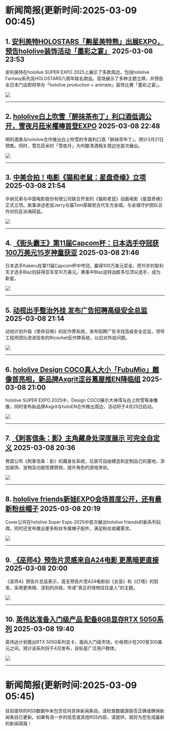# 新闻简报(更新时间:2025-03-09 00:45)

## 1. [安利美特HOLOSTARS「齁星美特熊」出展EXPO，预告hololive装饰活动「墨彩之宴」](https://www.4gamers.com.tw/news/detail/70586/hololive-animate-super-expo-2025-holostars-kumameito)   2025-03-08 23:53

安利美特在hololive SUPER EXPO 2025上展示了多款周边，包括hololive Fantasy系列及HOLOSTARS六周年联名商品。现场展示了多种主题立牌，并预告全日本门店即将举办「hololive production × animate」装饰比赛「墨彩之宴」。

![](https://thumbor.4gamers.com.tw/EtKPIDVXh_lbtWj0vv6eXk3FT-g=/filters:watermark(https://img.4gamers.com.tw/default-image/4gamers_watermark_20190925.png,-5,-3,0,17):format(jpeg):quality(90)/https%3A%2F%2Fimg.4gamers.com.tw%2Fpuku-clone-version%2F601d8bc8f68ce80af4233a69bda661afdf6fd410.jpg)

---

## 2. [hololive白上吹雪「醉抹茶布丁」利口酒低调公开，雪夜月菈米櫂棒首登EXPO](https://www.4gamers.com.tw/news/detail/70585/meirishurui-hololive-shirakami-fubuki-new-collab)   2025-03-08 22:48

明利酒类与hololive合作推出白上吹雪的专属利口酒「醉抹茶布丁」，预计3月21日预售。同时，雪花菈米的「雪夜月」大吟酿清酒相关周边也首次展出。

![](https://img.4gamers.com.tw/puku-clone-version/bfbdc9e497496e63f73199cefc173d0452fc667c.jpg)

---

## 3. [中美合拍！电影《猫和老鼠：星盘奇缘》立项](https://www.3dmgame.com/news/202503/3916034.html)   2025-03-08 21:54

华纳兄弟与中国电影股份有限公司联合开发的《猫和老鼠》动画电影《星盘奇缘》正式立项。故事讲述老鼠Jerry与猫Tom穿越至古代东方金城，与金城守护团队合作对抗反派海硕鼠。

![](https://img.3dmgame.com/uploads/images/news/20250308/1741442022_774801.jpg)

---

## 4. [《街头霸王》第11届Capcom杯：日本选手夺冠获100万美元15岁神童获亚](https://www.3dmgame.com/news/202503/3916033.html)   2025-03-08 21:46

日本选手Kakeru在第11届Capcom杯中夺冠，赢得100万美元奖金，而15岁的智利天才选手Blaz则获得亚军奖10万美元。赛事中Blaz逆转战胜多位顶尖选手，成为新星。

![](https://img.3dmgame.com/uploads/images/news/20250308/1741441323_593791_jpg_r.jpg)

---

## 5. [动视出手整治外挂 发布广告招聘高级安全总监](https://www.3dmgame.com/news/202503/3916032.html)   2025-03-08 21:14

动视计划升级《使命召唤》的反作弊系统，发布招聘广告寻找高级安全总监，领导工程师团队改进现有的Ricochet反作弊系统，以应对外挂问题。

![](https://img.3dmgame.com/uploads/images/news/20250308/1741439568_640716_jpg_r.jpg)

---

## 6. [hololive Design COCO真人大小「FubuMio」雕像首亮相，新品牌Axgrit涩谷蔦屋推EN降临组](https://www.4gamers.com.tw/news/detail/70583/hololive-super-expo-2025-designcoco-axgrit-collab-with-holoen-and-show-fubumio)   2025-03-08 21:00

hololive SUPER EXPO 2025中，Design COCO展示大神澪与白上吹雪等身雕像，同时宣布新品牌Axgrit与holoEN合作推出周边，活动将于4月25日启动。

![](https://thumbor.4gamers.com.tw/OMUVJhZAZdSa7LcaKQ6tJJVs80I=/filters:watermark(https://img.4gamers.com.tw/default-image/4gamers_watermark_20190925.png,-5,-3,0,17):format(jpeg):quality(90)/https%3A%2F%2Fimg.4gamers.com.tw%2Fpuku-clone-version%2Fa46932cd4b0110a476c23244bde2749d54dc9547.jpg)

---

## 7. [《刺客信条：影》主角藏身处深度展示 可完全自定义](https://www.3dmgame.com/news/202503/3916031.html)   2025-03-08 20:36

育碧公布《刺客信条：影》的藏身处系统，玩家可自由建造和定制自己的基地，添加装饰、宠物及功能性建筑物，提升角色的游戏体验。

![](https://img.3dmgame.com/uploads/images/news/20250308/1741437475_909157_jpg_r.jpg)

---

## 8. [hololive friends新娃EXPO会场首度公开，还有最新粉丝帽子](https://www.4gamers.com.tw/news/detail/70584/hololive-friends-new-dolls-released)   2025-03-08 20:19

Cover公司在hololive Super Expo 2025中首次展出hololive friends的新系列玩偶，同时还宣布推出更多粉丝专属帽子配件，满足粉丝收藏需求。

![](https://thumbor.4gamers.com.tw/wfxrgbIgCDsJvoXex2aHmLqy37E=/filters:watermark(https://img.4gamers.com.tw/default-image/4gamers_watermark_20190925.png,-5,-3,0,17):format(jpeg):quality(90)/https%3A%2F%2Fimg.4gamers.com.tw%2Fpuku-clone-version%2Fae1ab4d57bdf4cd342d824e82aa3fac348028653.JPG)

---

## 9. [《巫师4》预告片灵感来自A24电影 更黑暗更直接](https://www.3dmgame.com/news/202503/3916030.html)   2025-03-08 20:00

《巫师4》预告片总监表示，首支预告片受A24电影如《女巫》和《灯塔》的启发，采用更黑暗、深刻的风格，传递“真正的怪物往往是人”的主题。

![](https://img.3dmgame.com/uploads/images/news/20250308/1741436490_919019_jpg_r.jpg)

---

## 10. [英伟达准备入门级产品 配备8GB显存RTX 5050系列](https://www.3dmgame.com/news/202503/3916029.html)   2025-03-08 19:40

英伟达计划推出RTX 5050系列显卡，面向入门级市场，价格预计在200至300美元之间。预计该系列将于4月发布，目标是广泛用户群体。

![](https://img.3dmgame.com/uploads/images/news/20250308/1741433652_374276_jpg_r.jpg)

---
# 新闻简报(更新时间:2025-03-09 05:45)

目前提供的RSS数据中未包含任何具体新闻条目。请检查数据源是否正确或确保新闻条目已更新。如果有进一步的信息或其他RSS内容，请提供，我将为您生成最新的新闻简报！